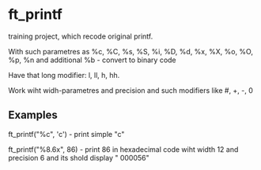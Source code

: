 # ft_printf

training project, which recode original printf.

With such parametres as %c, %C, %s, %S, %i, %D, %d, %x, %X, %o, %O, %p, %n and additional %b - convert to binary code

Have that long modifier: l, ll, h, hh.

Work wiht widh-parametres and precision and such modifiers like #, +, -, 0


## Examples
ft_printf("%c", 'c') - print simple "c"

ft_printf("%8.6x", 86) - print 86 in hexadecimal code wiht width 12 and precision 6 and its shold display "  000056"

